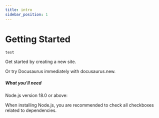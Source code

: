 ```yaml
---
title: intro
sidebar_position: 1
---
```

# **Getting Started**

```
test
```


Get started by creating a new site.

Or try Docusaurus immediately with docusaurus.new.

##### What you'll need


Node.js version 18.0 or above:

When installing Node.js, you are recommended to check all checkboxes related to dependencies.
